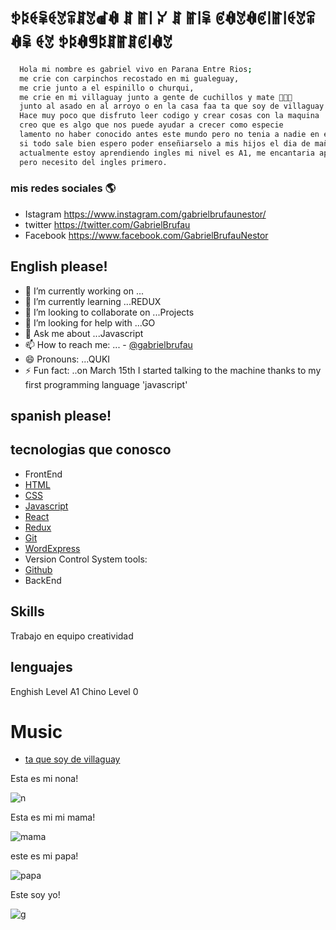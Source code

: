 
# ꉣꌅꑀꈜꑀꃔꋖꁲꃔꀷꊿ ꁲ ꂵ꒐ ꐔ ꁲ ꂵ꒐ꈜ ꏳꊿꃔꊿꏳ꒐ꂵ꒐ꑀꃔꋖꊿꈜ ꑀꃔ ꉣꌅꊿꁅꌅꁲꂵꁲꏳ꒐ꊿꃔ

```bash
  Hola mi nombre es gabriel vivo en Parana Entre Rios;
  me crie con carpinchos recostado en mi gualeguay,
  me crie junto a el espinillo o churqui,
  me crie en mi villaguay junto a gente de cuchillos y mate 🧉👺🔪 
  junto al asado en al arroyo o en la casa faa ta que soy de villaguay !!
  Hace muy poco que disfruto leer codigo y crear cosas con la maquina
  creo que es algo que nos puede ayudar a crecer como especie
  lamento no haber conocido antes este mundo pero no tenia a nadie en el,
  si todo sale bien espero poder enseñiarselo a mis hijos el dia de mañana;
  actualmente estoy aprendiendo ingles mi nivel es A1, me encantaria aprender chino 
  pero necesito del ingles primero.
```

### mis redes sociales 🌎 
- Istagram https://www.instagram.com/gabrielbrufaunestor/ 
- twitter https://twitter.com/GabrielBrufau 
- Facebook https://www.facebook.com/GabrielBrufauNestor

## English please!

  - 🔭 I’m currently working on ...
 - 🌱 I’m currently learning ...REDUX
 - 👯 I’m looking to collaborate on ...Projects
 - 🤔 I’m looking for help with ...GO
 - 💬 Ask me about ...Javascript 
 - 📫 How to reach me: ... - [@gabrielbrufau](https://www.linkedin.com/in/gabriel-brufau-a504871b9/)
 - 😄 Pronouns: ...QUKI
 - ⚡ Fun fact: ..on March 15th I started talking to the machine thanks to my first programming language 'javascript'


## spanish please!

 

## tecnologias que conosco
 - FrontEnd
 - [HTML](https://html.com/)
 - [CSS](https://html.com/)
 - [Javascript](https://www.javascript.com/try)
 - [React](https://es.reactjs.org/)
 - [Redux](https://redux.js.org/)
 - [Git](https://git-scm.com/doc)
 - [WordExpress](https://wordpress.com/)
 - Version Control System tools: 
 - [Github](https://github.com/)
 - BackEnd


 ## Skills
 Trabajo en equipo
 creatividad
 
 ## lenguajes
 Enghish Level A1
 Chino Level 0
 
 
 
 
# Music
 - [ta que soy de villaguay](https://www.youtube.com/watch?v=M6c5ydQp278)



Esta es mi nona!

![n](https://user-images.githubusercontent.com/70489784/119837731-3b7a8d00-bed9-11eb-8323-2dbfcce34253.png)


 Esta es mi mi mama!

![mama](https://user-images.githubusercontent.com/70489784/119837068-a081b300-bed8-11eb-8dc4-b6cc3f4b0212.png)


este es mi papa!

![papa](https://user-images.githubusercontent.com/70489784/119752483-7e097e80-be73-11eb-8900-0e1fefd6503d.png)



Este soy yo!

![g](https://user-images.githubusercontent.com/70489784/119837436-f6eef180-bed8-11eb-818e-c53eec638a08.png)








